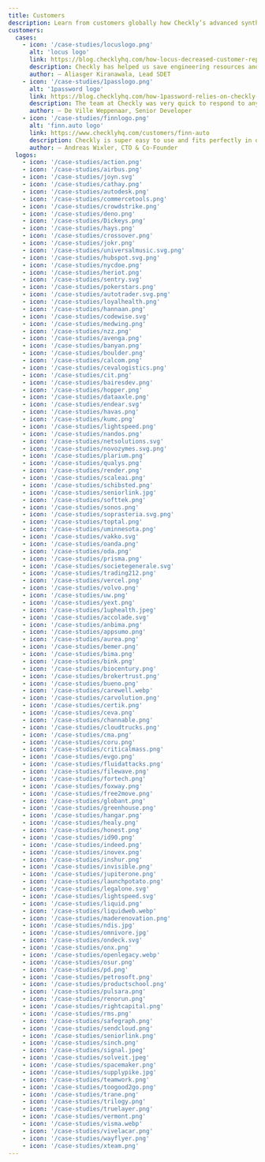 ```yaml
---
title: Customers
description: Learn from customers globally how Checkly’s advanced synthetic monitoring is delivering reliability and speed at any scale.
customers:
  cases:
    - icon: '/case-studies/locuslogo.png'
      alt: 'locus logo'
      link: https://blog.checklyhq.com/how-locus-decreased-customer-reported-issues-by-95-with-continuous-synthetic-monitoring-from-checkly/
      description: Checkly has helped us save engineering resources and expenses.
      author: — Aliasger Kiranawala, Lead SDET
    - icon: '/case-studies/1passlogo.png'
      alt: '1password logo'
      link: https://blog.checklyhq.com/how-1password-relies-on-checkly-for-secure-system-health-monitoring-for-thousands-of-business-customers/
      description: The team at Checkly was very quick to respond to any questions we had.
      author: — De Ville Weppenaar, Senior Developer
    - icon: '/case-studies/finnlogo.png'
      alt: 'finn.auto logo'
      link: https://www.checklyhq.com/customers/finn-auto
      description: Checkly is super easy to use and fits perfectly in our toolchain.
      author: — Andreas Wixler, CTO & Co-Founder
  logos:
    - icon: '/case-studies/action.png'
    - icon: '/case-studies/airbus.png'
    - icon: '/case-studies/joyn.svg'
    - icon: '/case-studies/cathay.png'
    - icon: '/case-studies/autodesk.png'
    - icon: '/case-studies/commercetools.png'
    - icon: '/case-studies/crowdstrike.png'
    - icon: '/case-studies/deno.png'
    - icon: '/case-studies/Dickeys.png'
    - icon: '/case-studies/hays.png'
    - icon: '/case-studies/crossover.png'
    - icon: '/case-studies/jokr.png'
    - icon: '/case-studies/universalmusic.svg.png'
    - icon: '/case-studies/hubspot.svg.png'
    - icon: '/case-studies/nycdoe.png'
    - icon: '/case-studies/heriot.png'
    - icon: '/case-studies/sentry.svg'
    - icon: '/case-studies/pokerstars.png'
    - icon: '/case-studies/autotrader.svg.png'
    - icon: '/case-studies/loyalhealth.png'    
    - icon: '/case-studies/hannaan.png'
    - icon: '/case-studies/codewise.svg'
    - icon: '/case-studies/medwing.png'
    - icon: '/case-studies/nzz.png'
    - icon: '/case-studies/avenga.png'
    - icon: '/case-studies/banyan.png'
    - icon: '/case-studies/boulder.png'
    - icon: '/case-studies/calcom.png'
    - icon: '/case-studies/cevalogistics.png'
    - icon: '/case-studies/cit.png'
    - icon: '/case-studies/bairesdev.png'
    - icon: '/case-studies/hopper.png'
    - icon: '/case-studies/dataaxle.png'
    - icon: '/case-studies/endear.svg'
    - icon: '/case-studies/havas.png'
    - icon: '/case-studies/kumc.png'
    - icon: '/case-studies/lightspeed.png'
    - icon: '/case-studies/nandos.png'
    - icon: '/case-studies/netsolutions.svg'
    - icon: '/case-studies/novozymes.svg.png'
    - icon: '/case-studies/plarium.png'
    - icon: '/case-studies/qualys.png'
    - icon: '/case-studies/render.png'
    - icon: '/case-studies/scaleai.png'
    - icon: '/case-studies/schibsted.png'
    - icon: '/case-studies/seniorlink.jpg'
    - icon: '/case-studies/softtek.png'
    - icon: '/case-studies/sonos.png'
    - icon: '/case-studies/soprasteria.svg.png'
    - icon: '/case-studies/toptal.png'
    - icon: '/case-studies/uminnesota.png'
    - icon: '/case-studies/vakko.svg'
    - icon: '/case-studies/oanda.png'
    - icon: '/case-studies/oda.png'
    - icon: '/case-studies/prisma.png'
    - icon: '/case-studies/societegenerale.svg'
    - icon: '/case-studies/trading212.png'
    - icon: '/case-studies/vercel.png'
    - icon: '/case-studies/volvo.png'
    - icon: '/case-studies/uw.png'
    - icon: '/case-studies/yext.png'
    - icon: '/case-studies/1uphealth.jpeg'
    - icon: '/case-studies/accolade.svg'
    - icon: '/case-studies/anbima.png' 
    - icon: '/case-studies/appsumo.png'
    - icon: '/case-studies/aurea.png'
    - icon: '/case-studies/bemer.png'
    - icon: '/case-studies/bima.png'
    - icon: '/case-studies/bink.png'
    - icon: '/case-studies/biocentury.png'
    - icon: '/case-studies/brokertrust.png'
    - icon: '/case-studies/bueno.png'
    - icon: '/case-studies/carewell.webp' 
    - icon: '/case-studies/carvolution.png'
    - icon: '/case-studies/certik.png'
    - icon: '/case-studies/ceva.png'
    - icon: '/case-studies/channable.png'
    - icon: '/case-studies/cloudtrucks.png'
    - icon: '/case-studies/cma.png'
    - icon: '/case-studies/coru.png'
    - icon: '/case-studies/criticalmass.png'  
    - icon: '/case-studies/evgo.png'
    - icon: '/case-studies/fluidattacks.png'
    - icon: '/case-studies/filewave.png'
    - icon: '/case-studies/fortech.png' 
    - icon: '/case-studies/foxway.png'
    - icon: '/case-studies/free2move.png'
    - icon: '/case-studies/globant.png'
    - icon: '/case-studies/greenhouse.png'
    - icon: '/case-studies/hangar.png'
    - icon: '/case-studies/healy.png'
    - icon: '/case-studies/honest.png'
    - icon: '/case-studies/id90.png' 
    - icon: '/case-studies/indeed.png'
    - icon: '/case-studies/inovex.png'
    - icon: '/case-studies/inshur.png'
    - icon: '/case-studies/invisible.png'
    - icon: '/case-studies/jupiterone.png'
    - icon: '/case-studies/launchpotato.png'
    - icon: '/case-studies/legalone.svg'
    - icon: '/case-studies/lightspeed.svg' 
    - icon: '/case-studies/liquid.png'
    - icon: '/case-studies/liquidweb.webp'
    - icon: '/case-studies/maderenovation.png'
    - icon: '/case-studies/ndis.jpg'
    - icon: '/case-studies/omnivore.jpg'
    - icon: '/case-studies/ondeck.svg'
    - icon: '/case-studies/onx.png'
    - icon: '/case-studies/openlegacy.webp'
    - icon: '/case-studies/osur.png'
    - icon: '/case-studies/pd.png'
    - icon: '/case-studies/petrosoft.png'
    - icon: '/case-studies/productschool.png'
    - icon: '/case-studies/pulsara.png'
    - icon: '/case-studies/renorun.png'
    - icon: '/case-studies/rightcapital.png'
    - icon: '/case-studies/rms.png'
    - icon: '/case-studies/safegraph.png'
    - icon: '/case-studies/sendcloud.png'
    - icon: '/case-studies/seniorlink.png'
    - icon: '/case-studies/sinch.png'
    - icon: '/case-studies/signal.jpeg'
    - icon: '/case-studies/solveit.jpeg'
    - icon: '/case-studies/spacemaker.png'
    - icon: '/case-studies/supplypike.jpg'
    - icon: '/case-studies/teamwork.png'
    - icon: '/case-studies/toogood2go.png'
    - icon: '/case-studies/trane.png'
    - icon: '/case-studies/trilogy.png'
    - icon: '/case-studies/truelayer.png'
    - icon: '/case-studies/vermont.png'
    - icon: '/case-studies/visma.webp'
    - icon: '/case-studies/vivelacar.png'
    - icon: '/case-studies/wayflyer.png'
    - icon: '/case-studies/xteam.png'
---
```

